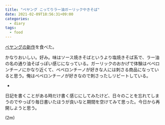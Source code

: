 ```yaml
---
title: "ペヤング こってりラー油ガーリックやきそば"
date: 2021-02-09T18:56:31+09:00
categories:
  - diary
tags:
  - food
---
```


[ペヤングの新作](https://amzn.to/3cWnIdM)を食べた。

かなりおいしい。好み。味はソース焼きそばというより塩焼きそば系で、ラー油の名の通り油そばっぽい感じになっている。ガーリックのおかげで体験はペペロンチーノにかなり近くて、ペペロンチーノが好きな人には刺さる商品になっていると思う。俺はペペロンチーノが好きなので刺さったしリピートしている。

-

日記を書くことがある時だけ書く感じにしてみたけど、日々のことを忘れてしまうのでやっぱり毎日書いたほうが良いなと期間を空けてみて思った。今日から再開しようと思う。

(2m)